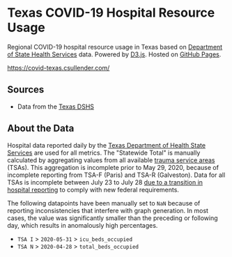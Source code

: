 # Texas COVID-19 Hospital Resource Usage

Regional COVID-19 hospital resource usage in Texas based on [Department of State Health Services](https://dshs.texas.gov/) data. Powered by [D3.js](https://d3js.org/). Hosted on [GitHub Pages](https://pages.github.com/).

https://covid-texas.csullender.com/

## Sources

* Data from the [Texas DSHS](https://www.dshs.state.tx.us/coronavirus/additionaldata/)

## About the Data

Hospital data reported daily by the [Texas Department of Health State Services](https://dshs.texas.gov/) are used for all metrics. The "Statewide Total" is manually calculated by aggregating values from all available [trauma service areas](https://www.dshs.texas.gov/emstraumasystems/etrarac.shtm) (TSAs). This aggregation is incomplete prior to May 29, 2020, because of incomplete reporting from TSA-F (Paris) and TSA-R (Galveston). Data for all TSAs is incomplete between July 23 to July 28 [due to a transition in hospital reporting](https://www.kxan.com/news/coronavirus/hospitalizations/18-of-texas-hospitals-arent-reporting-complete-data-dshs-says/) to comply with new federal requirements.

The following datapoints have been manually set to `NaN` because of reporting inconsistencies that interfere with graph generation. In most cases, the value was significantly smaller than the preceding or following day, which results in anomalously high percentages.

* `TSA I` > `2020-05-31` > `icu_beds_occupied`
* `TSA N` > `2020-04-28` > `total_beds_occupied`